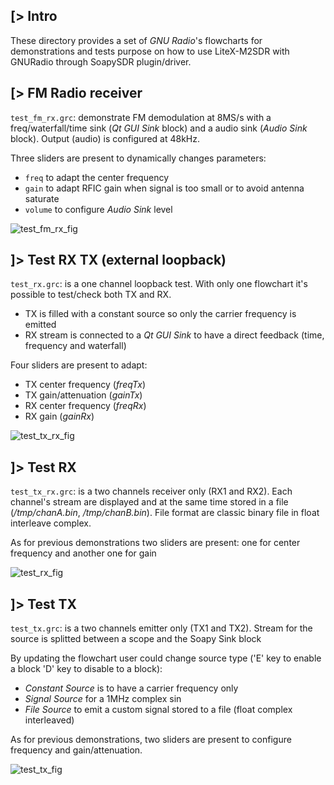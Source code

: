 [> Intro
--------

These directory provides a set of *GNU Radio*'s flowcharts for demonstrations and tests purpose
on how to use LiteX-M2SDR with GNURadio through SoapySDR plugin/driver.

[> FM Radio receiver
--------------------

`test_fm_rx.grc`: demonstrate FM demodulation at 8MS/s with a freq/waterfall/time sink (*Qt GUI Sink* 
block) and a audio sink (*Audio Sink* block). Output (audio) is configured at 48kHz.

Three sliders are present to dynamically changes parameters:
- `freq` to adapt the center frequency
- `gain` to adapt RFIC gain when signal is too small or to avoid antenna saturate
- `volume` to configure *Audio Sink* level

![test_fm_rx_fig](figs/test_fm_rx.png)

]> Test RX TX (external loopback)
---------------------------------

`test_rx.grc`: is a one channel loopback test. With only one flowchart it's possible to test/check
both TX and RX.
- TX is filled with a constant source so only the carrier frequency is emitted
- RX stream is connected to a *Qt GUI Sink* to have a direct feedback (time, frequency and waterfall)

Four sliders are present to adapt:
- TX center frequency (*freqTx*)
- TX gain/attenuation (*gainTx*)
- RX center frequency (*freqRx*)
- RX gain (*gainRx*)

![test_tx_rx_fig](figs/test_tx_rx.png)

]> Test RX
----------

`test_tx_rx.grc`: is a two channels receiver only (RX1 and RX2).
Each channel's stream are displayed and at the same time stored in a file (*/tmp/chanA.bin*,
*/tmp/chanB.bin*). File format are classic binary file in float interleave complex.

As for previous demonstrations two sliders are present: one for center frequency and another one
for gain

![test_rx_fig](figs/test_rx.png)

]> Test TX
----------

`test_tx.grc`: is a two channels emitter only (TX1 and TX2).
Stream for the source is splitted between a scope and the Soapy Sink block

By updating the flowchart user could change source type ('E' key to enable a block 'D' key to
disable to a block):
- *Constant Source* is to have a carrier frequency only
- *Signal Source* for a 1MHz complex sin
- *File  Source* to emit a custom signal stored to a file (float complex interleaved)

As for previous demonstrations, two sliders are present to configure frequency and gain/attenuation.

![test_tx_fig](figs/test_tx.png)
